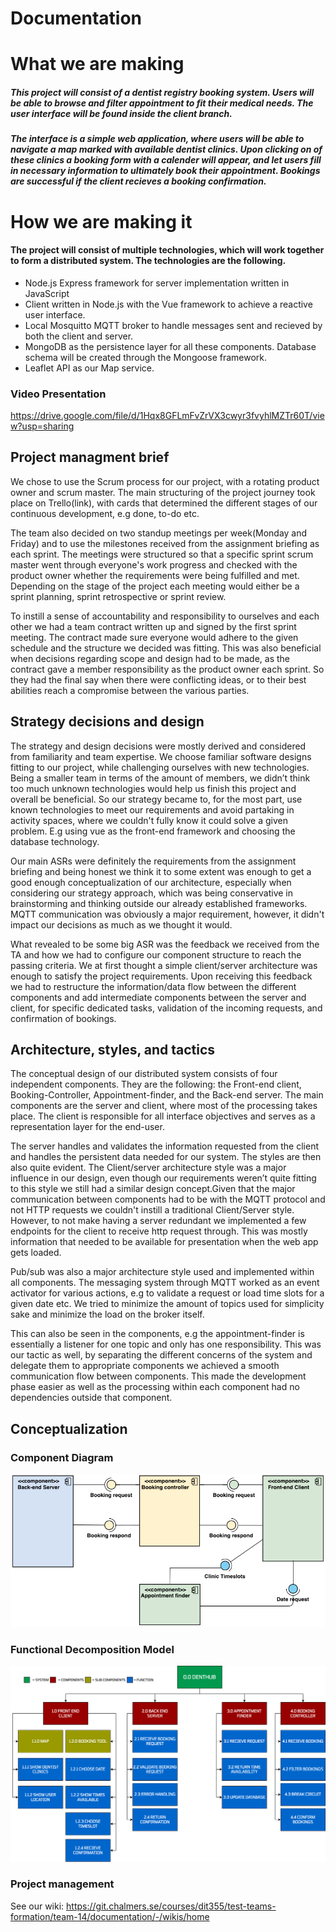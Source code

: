 # Documentation

# What we are making

##### This project will consist of a dentist registry booking system. Users will be able to browse and filter appointment to fit their medical needs. The user interface will be found inside the client branch. 

##### The interface is a simple web application, where users will be able to navigate a map marked with available dentist clinics. Upon clicking on of these clinics a booking form with a calender will appear, and let users fill in necessary information to ultimately book their appointment. Bookings are successful if the client recieves a booking confirmation. 
 

# How we are making it

#### The project will consist of multiple technologies, which will work together to form a distributed system. The technologies are the following. 
- Node.js Express framework for server implementation written in JavaScript 
- Client written in Node.js with the Vue framework to achieve a reactive user interface.
- Local Mosquitto MQTT broker to handle messages sent and recieved by both the client and server.
- MongoDB as the persistence layer for all these components. Database schema will be created through the Mongoose framework. 
- Leaflet API as our Map service.

### Video Presentation 

https://drive.google.com/file/d/1Hqx8GFLmFvZrVX3cwyr3fvyhlMZTr60T/view?usp=sharing

## Project managment brief
We chose to use the Scrum process for our project, with a rotating product owner and scrum master. The main structuring of the project journey took place on Trello(link), with cards that determined the different stages of our continuous development, e.g done, to-do etc. 

The team also decided on two standup meetings per week(Monday and Friday) and to use the milestones received from the assignment briefing as each sprint. The meetings were structured so that a specific sprint scrum master went through everyone's work progress and checked with the product owner whether the requirements were being fulfilled and met. Depending on the stage of the project each meeting would either be a sprint planning, sprint retrospective or sprint review. 

To instill a sense of accountability and responsibility to ourselves and each other we had a team contract written up and signed by the first sprint meeting. The contract made sure everyone would adhere to the given schedule and the structure we decided was fitting. This was also beneficial when decisions regarding scope and design had to be made, as the contract gave a member responsibility as the product owner each sprint. So they had the final say when there were conflicting ideas, or to their best abilities reach a compromise between the various parties. 

## Strategy decisions and design
The strategy and design decisions were mostly derived and considered from familiarity and team expertise. We choose familiar software designs fitting to our project, while challenging ourselves with new technologies. Being a smaller team in terms of the amount of members, we didn’t think too much unknown technologies would help us finish this project and overall be beneficial. So our strategy became to, for the most part, use known technologies to meet our requirements and avoid partaking in activity spaces, where we couldn't fully know it could solve a given problem. E.g using vue as the front-end framework and choosing the database technology. 

Our main ASRs were definitely the requirements from the assignment briefing and being honest we think it to some extent was enough to get a good enough conceptualization of our architecture, especially when considering our strategy approach, which was being conservative in brainstorming and thinking outside our already established frameworks. MQTT communication was obviously a major requirement, however, it didn't impact our decisions as much as we thought it would. 

What revealed to be some big ASR was the feedback we received from the TA and how we had to configure our component structure to reach the passing criteria. We at first thought a simple client/server architecture was enough to satisfy the project requirements. Upon receiving this feedback we had to restructure the information/data flow between the different components and add intermediate components between the server and client, for specific dedicated tasks, validation of the incoming requests, and confirmation of bookings.

## Architecture, styles, and tactics
The conceptual design of our distributed system consists of four independent components. They are the following: the Front-end client, Booking-Controller, Appointment-finder, and the Back-end server. The main components are the server and client, where most of the processing takes place. The client is responsible for all interface objectives and serves as a representation layer for the end-user. 

The server handles and validates the information requested from the client and handles the persistent data needed for our system. The styles are then also quite evident. The Client/server architecture style was a major influence in our design, even though our requirements weren’t quite fitting to this style we still had a similar design concept.Given that the major communication between components had to be with the MQTT protocol and not HTTP requests we couldn't instill a traditional Client/Server style. However, to not make having a server redundant we implemented a few endpoints for the client to receive http request through. This was mostly information that needed to be available for presentation when the web app gets loaded. 

Pub/sub was also a major architecture style used and implemented within all components. The messaging system through MQTT worked as an event activator for various actions, e.g to validate a request or load time slots for a given date etc. We tried to minimize the amount of topics used for simplicity sake and minimize the load on the broker itself. 

This can also be seen in the components, e.g the appointment-finder is essentially a listener for one topic and only has one responsibility. This was our tactic as well, by separating the different concerns of the system and delegate them to appropriate components we achieved a smooth communication flow between components. This made the development phase easier as well as the processing within each component had no dependencies outside that component. 

## Conceptualization

### Component Diagram

![Component Diagram](./Component_Diagram.png)

### Functional Decomposition Model

![Functional_Decomposition](./Functional-Decomposition.png)

### Project management

See our wiki: https://git.chalmers.se/courses/dit355/test-teams-formation/team-14/documentation/-/wikis/home
